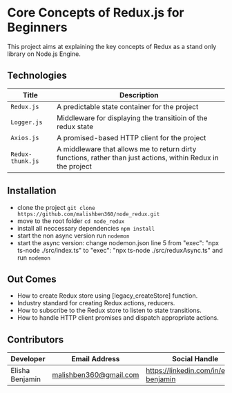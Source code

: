 # Core Concepts of Redux.js for Beginners
This project aims at explaining the key concepts of Redux as a stand only library on Node.js Engine.

## Technologies
| Title | Description |
|-------|-------------|
| `Redux.js` | A predictable state container for the project |
| `Logger.js` | Middleware for displaying the transitioin of the redux state |
| `Axios.js` | A promised-based HTTP client for the project |
| `Redux-thunk.js` | A middleware that allows me to return dirty functions, rather than just actions, within Redux in the project |

## Installation
* clone the project `git clone https://github.com/malishben360/node_redux.git`
* move to the root folder `cd node_redux`
* install all neccessary dependencies `npm install`
* start the non async version run `nodemon`
* start the async version: change nodemon.json line 5 from "exec": "npx ts-node ./src/index.ts" to "exec": "npx ts-node ./src/reduxAsync.ts" and run `nodemon`

## Out Comes
* How to create Redux store using [legacy_createStore] function.
* Industry standard for creating Redux actions, reducers.
* How to subscribe to the Redux store to listen to state transitions.
* How to handle HTTP client promises and dispatch appropriate actions.

## Contributors
| Developer | Email Address | Social Handle |
|-----------|---------------|---------------|
| Elisha Benjamin | malishben360@gmail.com | https://linkedin.com/in/elisha-benjamin |